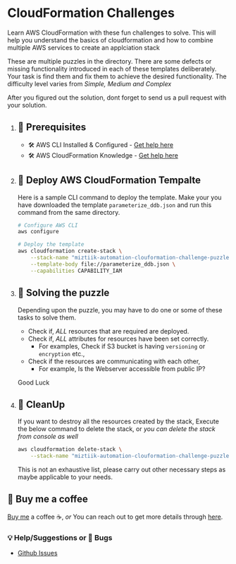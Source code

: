 # CloudFormation Challenges

Learn AWS CloudFormation with these fun challenges to solve. This will help you understand the basics of cloudformation and how to combine multiple AWS services to create an applciation stack

These are multiple puzzles in the directory. There are some defects or missing functionality introduced in each of these templates deliberately. Your task is find them and fix them to achieve the desired functionality. The difficulty level varies from _Simple, Medium and Complex_

After you figured out the solution, dont forget to send us a pull request with your solution.

1. ## 🧰 Prerequisites

    - 🛠 AWS CLI Installed & Configured - [Get help here](https://youtu.be/TPyyfmQte0U)
    - 🛠 AWS CloudFormation Knowledge - [Get help here](https://www.udemy.com/course/draft/3110838/?referralCode=93AD3B1530BC871093D6)

1. ## 🚀 Deploy AWS CloudFormation Tempalte

    Here is a sample CLI command to deploy the template. Make your you have downloaded the template `parameterize_ddb.json` and run this command from the same directory.

    ```bash
    # Configure AWS CLI
    aws configure

    # Deploy the template
    aws cloudformation create-stack \
        --stack-name "miztiik-automation-clouformation-challenge-puzzles" \
        --template-body file://parameterize_ddb.json \
        --capabilities CAPABILITY_IAM
    ```

1. ## 🔬 Solving the puzzle

    Depending upon the puzzle, you may have to do one or some of these tasks to solve them.

    - Check if, _ALL_ resources that are required are deployed.
    - Check if, _ALL_ attributes for resources have been set correctly.
        - For examples, Check if S3 bucket is having `versioning` or `encryption` etc.,
    - Check if the resources are communicating with each other,
        - For example, Is the Webserver accessible from public IP?

    Good Luck

1. ## 🧹 CleanUp

    If you want to destroy all the resources created by the stack, Execute the below command to delete the stack, or _you can delete the stack from console as well_

    ```bash
    aws cloudformation delete-stack \
        --stack-name "miztiik-automation-clouformation-challenge-puzzles"
    ```

    This is not an exhaustive list, please carry out other necessary steps as maybe applicable to your needs.

## 👋 Buy me a coffee

[Buy me](https://paypal.me/valaxy) a coffee ☕, _or_ You can reach out to get more details through [here](https://youtube.com/c/valaxytechnologies/about).

### 💡 Help/Suggestions or 🐛 Bugs

- [Github Issues](https://github.com/miztiik/cfn-challenges/issues)
